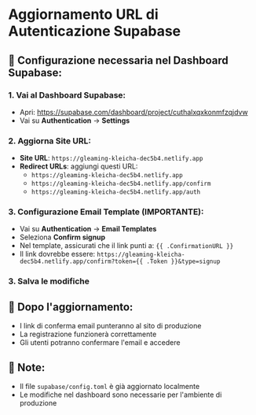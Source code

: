 # Aggiornamento URL di Autenticazione Supabase

## 🔧 **Configurazione necessaria nel Dashboard Supabase:**

### **1. Vai al Dashboard Supabase:**
- Apri: https://supabase.com/dashboard/project/cuthalxqxkonmfzqjdvw
- Vai su **Authentication** → **Settings**

### **2. Aggiorna Site URL:**
- **Site URL**: `https://gleaming-kleicha-dec5b4.netlify.app`
- **Redirect URLs**: aggiungi questi URL:
  - `https://gleaming-kleicha-dec5b4.netlify.app`
  - `https://gleaming-kleicha-dec5b4.netlify.app/confirm`
  - `https://gleaming-kleicha-dec5b4.netlify.app/auth`

### **3. Configurazione Email Template (IMPORTANTE):**
- Vai su **Authentication** → **Email Templates**
- Seleziona **Confirm signup**
- Nel template, assicurati che il link punti a: `{{ .ConfirmationURL }}`
- Il link dovrebbe essere: `https://gleaming-kleicha-dec5b4.netlify.app/confirm?token={{ .Token }}&type=signup`

### **3. Salva le modifiche**

## 🚀 **Dopo l'aggiornamento:**
- I link di conferma email punteranno al sito di produzione
- La registrazione funzionerà correttamente
- Gli utenti potranno confermare l'email e accedere

## 📝 **Note:**
- Il file `supabase/config.toml` è già aggiornato localmente
- Le modifiche nel dashboard sono necessarie per l'ambiente di produzione 